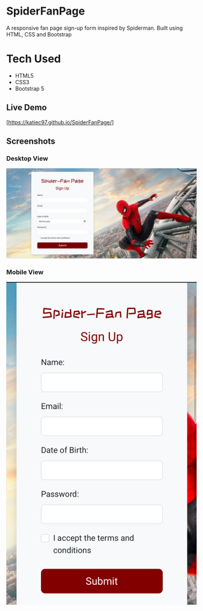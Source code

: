 # SpiderFanPage

A responsive fan page sign-up form inspired by Spiderman. Built using HTML, CSS and Bootstrap

# Tech Used

- HTML5
- CSS3
- Bootstrap 5

## Live Demo

[https://katiec97.github.io/SpiderFanPage/]

## Screenshots

### Desktop View

![Desktop Screenshot](./SpiderFanPage-desktop.png)

### Mobile View

![Mobile Screenshot](./SpiderFanPage-mobile.png)
